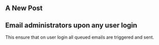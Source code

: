 ## A New Post


## Email administrators upon any user login

This ensure that on user login all queued emails are triggered and sent.
